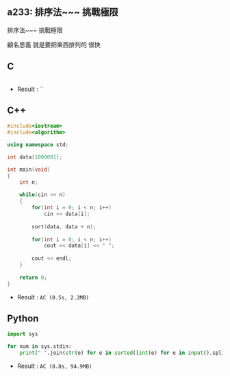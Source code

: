 ## a233: 排序法~~~ 挑戰極限
排序法~~~ 挑戰極限

顧名思義 就是要把東西排列的 很快

## C
```C

```
 * Result : ``

## C++
```C++
#include<iostream>
#include<algorithm>

using namespace std;

int data[1000001];

int main(void)
{
	int n;
	
	while(cin >> n)
	{
		for(int i = 0; i < n; i++)
			cin >> data[i];
		
		sort(data, data + n);
		
		for(int i = 0; i < n; i++)
			cout << data[i] << " ";
		
		cout << endl;
	}
	
	return 0;
}
```
 * Result : `AC (0.5s, 2.2MB)`

## Python
```python
import sys

for num in sys.stdin:
    print(" ".join(str(e) for e in sorted([int(e) for e in input().split()])))
```
 * Result : `AC (0.8s, 94.9MB)`
